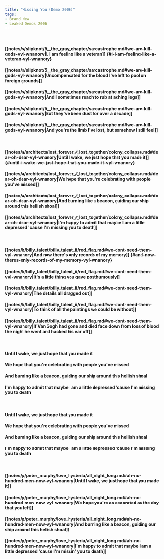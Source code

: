 ```yaml
---
title: "Missing You (Demo 2006)"
tags:
- Brand New
- Leaked Demos 2006
---
```

&nbsp;
#### [[notes/s/slipknot/5__the_gray_chapter/sarcastrophe.md#we-are-kill-gods-vyl-wnanory|I, I am feeling like a veteran]] {#i-i-am-feeling-like-a-veteran-vyl-wnanory}
#### [[notes/s/slipknot/5__the_gray_chapter/sarcastrophe.md#we-are-kill-gods-vyl-wnanory|Uncompensated for the blood I've left to pool on foreign grounds]]
#### [[notes/s/slipknot/5__the_gray_chapter/sarcastrophe.md#we-are-kill-gods-vyl-wnanory|And I sometimes reach to rub at aching legs]]
#### [[notes/s/slipknot/5__the_gray_chapter/sarcastrophe.md#we-are-kill-gods-vyl-wnanory|But they've been dust for over a decade]]
#### [[notes/s/slipknot/5__the_gray_chapter/sarcastrophe.md#we-are-kill-gods-vyl-wnanory|And you're the limb I've lost, but somehow I still feel]]
&nbsp;
#### [[notes/a/architects/lost_forever_∕∕_lost_together/colony_collapse.md#dear-oh-dear-vyl-wnanory|Until I wake, we just hope that you made it]] {#until-i-wake-we-just-hope-that-you-made-it-vyl-wnanory}
#### [[notes/a/architects/lost_forever_∕∕_lost_together/colony_collapse.md#dear-oh-dear-vyl-wnanory|We hope that you're celebrating with people you've missed]]
#### [[notes/a/architects/lost_forever_∕∕_lost_together/colony_collapse.md#dear-oh-dear-vyl-wnanory|And burning like a beacon, guiding our ship around this hellish shoal]]
#### [[notes/a/architects/lost_forever_∕∕_lost_together/colony_collapse.md#dear-oh-dear-vyl-wnanory|I'm happy to admit that maybe I am a little depressed 'cause I'm missing you to death]]
&nbsp;
#### [[notes/b/billy_talent/billy_talent_ii/red_flag.md#we-dont-need-them-vyl-wnanory|And now there's only records of my memory]] {#and-now-theres-only-records-of-my-memory-vyl-wnanory}
#### [[notes/b/billy_talent/billy_talent_ii/red_flag.md#we-dont-need-them-vyl-wnanory|It's a little thing you gave posthumously]]
#### [[notes/b/billy_talent/billy_talent_ii/red_flag.md#we-dont-need-them-vyl-wnanory|The details all dragged out]]
#### [[notes/b/billy_talent/billy_talent_ii/red_flag.md#we-dont-need-them-vyl-wnanory|To think of all the paintings we could be without]]
#### [[notes/b/billy_talent/billy_talent_ii/red_flag.md#we-dont-need-them-vyl-wnanory|If Van Gogh had gone and died face down from loss of blood the night he went and hacked his ear off]]
&nbsp;
#### Until I wake, we just hope that you made it
#### We hope that you're celebrating with people you've missed
#### And burning like a beacon, guiding our ship around this hellish shoal
#### I'm happy to admit that maybe I am a little depressed 'cause I'm missing you to death
&nbsp;
#### Until I wake, we just hope that you made it
#### We hope that you're celebrating with people you've missed
#### And burning like a beacon, guiding our ship around this hellish shoal
#### I'm happy to admit that maybe I am a little depressed 'cause I'm missing you to death
&nbsp;
#### [[notes/p/peter_murphy/love_hysteria/all_night_long.md#ah-no-hundred-men-now-vyl-wnanory|Until I wake, we just hope that you made it]]
#### [[notes/p/peter_murphy/love_hysteria/all_night_long.md#ah-no-hundred-men-now-vyl-wnanory|We hope you're as decorated as the day that you left]]
#### [[notes/p/peter_murphy/love_hysteria/all_night_long.md#ah-no-hundred-men-now-vyl-wnanory|And burning like a beacon, guiding our ship around this hellish shoal]]
#### [[notes/p/peter_murphy/love_hysteria/all_night_long.md#ah-no-hundred-men-now-vyl-wnanory|I'm happy to admit that maybe I am a little depressed 'cause I'm missin' you to death]]
